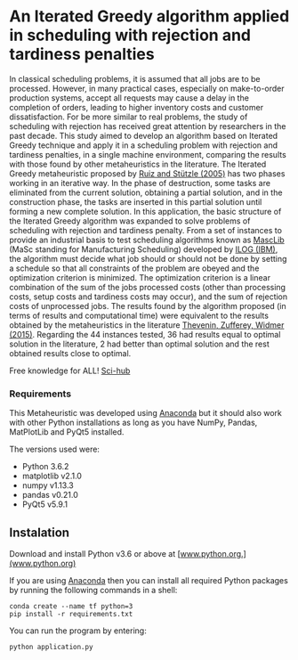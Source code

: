 # An Iterated Greedy algorithm applied in scheduling with rejection and tardiness penalties

In classical scheduling problems, it is assumed that all jobs are to be processed. However, in many practical cases, especially on make-to-order production systems, accept all requests may cause a delay in the completion of orders, leading to higher inventory costs and customer dissatisfaction. For be more similar to real problems, the study of scheduling with rejection has received great attention by researchers in the past decade. 
This study aimed to develop an algorithm based on Iterated Greedy technique and apply it in a scheduling problem with rejection and tardiness penalties, in a single machine environment, comparing the results with those found by other metaheuristics in the literature.
The Iterated Greedy metaheuristic proposed by [Ruiz and Stützle (2005)](http://www.sciencedirect.com/science/article/pii/S0377221706008277) has two phases working in an iterative way. In the phase of destruction, some tasks are eliminated from the current solution, obtaining a partial solution, and in the construction phase, the tasks are inserted in this partial solution until forming a new complete solution. In this application, the basic structure of the Iterated Greedy algorithm was expanded to solve problems of scheduling with rejection and tardiness penalty. 
From a set of instances to provide an industrial basis to test scheduling algorithms known as [MascLib](https://www.researchgate.net/publication/281228499_Towards_an_industrial_Manufacturing_Scheduling_Problem_and_Test_Bed) (MaSc standing for Manufacturing Scheduling) developed by [ILOG (IBM)](https://www-01.ibm.com/software/info/ilog/), the algorithm must decide what job should or should not be done by setting a schedule so that all constraints of the problem are obeyed and the optimization criterion is minimized. The optimization criterion is a linear combination of the sum of the jobs processed costs (other than processing costs, setup costs and tardiness costs may occur), and the sum of rejection costs of unprocessed jobs. The results found by the algorithm proposed (in terms of results and computational time) were equivalent to the results obtained by the metaheuristics in the literature [Thevenin, Zufferey, Widmer (2015)](https://link.springer.com/article/10.1007/s10951-014-0395-8). Regarding the 44 instances tested, 36 had results equal to optimal solution in the literature, 2 had better than optimal solution and the rest obtained results close to optimal. 

Free knowledge for ALL!
[Sci-hub](http://sci-hub.cc/)


### Requirements

This Metaheuristic was developed using [Anaconda](https://www.continuum.io/downloads) but it should also work with other Python installations as long as you have NumPy, Pandas, MatPlotLib and PyQt5 installed.

The versions used were:

* Python 3.6.2
* matplotlib v2.1.0
* numpy v1.13.3
* pandas v0.21.0
* PyQt5 v5.9.1


## Instalation

Download and install Python v3.6 or above at [www.python.org.](www.python.org)

If you are using [Anaconda](https://www.anaconda.com/download/) then you can install all required Python packages by running the following commands in a shell:

    conda create --name tf python=3
    pip install -r requirements.txt
    
You can run the program by entering:

    python application.py